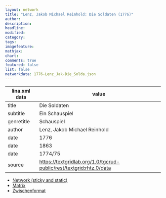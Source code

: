 ```yaml
---
layout: network
title: "Lenz, Jakob Michael Reinhold: Die Soldaten (1776)"
author:
description:
headline:
modified:
category:
tags:
imagefeature: 
mathjax: 
chart: 
comments: true
featured: false
list: false
networkdata: 1776-Lenz_Jak-Die_Solda.json
---
```

lina.xml data  | value
------------- | -------------
title|Die Soldaten
subtitle|Ein Schauspiel
genretitle|Schauspiel
author|Lenz, Jakob Michael Reinhold
date|1776
date|1863
date|1774/75
source|https://textgridlab.org/1.0/tgcrud-public/rest/textgrid:rhtz.0/data


* [Network (sticky and static)](/network374)
* [Matrix](/matrix374)
* [Zwischenformat](/lina374 )
